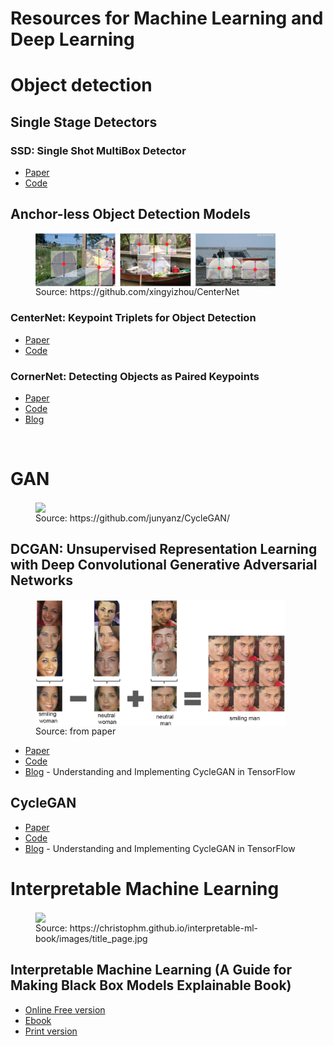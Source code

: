 # Resources for Machine Learning and Deep Learning

# Object detection
## Single Stage Detectors
### SSD: Single Shot MultiBox Detector
* [Paper](https://arxiv.org/abs/1512.02325)
* [Code](https://github.com/aniketmaurya/ssd-tf2-tfds)

## Anchor-less Object Detection Models
<figure>
  <img src='images/centernet.png' align="center" width=384>
  <figcaption>Source: https://github.com/xingyizhou/CenterNet</figcaption>
</figure>

### CenterNet: Keypoint Triplets for Object Detection
* [Paper](https://arxiv.org/abs/1904.08189)
* [Code](https://github.com/xingyizhou/CenterNet)

### CornerNet: Detecting Objects as Paired Keypoints
* [Paper](https://arxiv.org/abs/1808.01244)
* [Code](https://github.com/princeton-vl/CornerNet)
* [Blog](https://opencv.org/latest-trends-of-object-detection-from-cornernet-to-centernet-explained-part-i-cornernet/)


<br>

# GAN
<figure>
  <img src='images/horse2zebra.gif' align="center">
  <figcaption>Source: https://github.com/junyanz/CycleGAN/</figcaption>
</figure>

## DCGAN: Unsupervised Representation Learning with Deep Convolutional Generative Adversarial Networks
<figure>
  <img src='images/dcgan-vector-arithmetic.png' align="center" width=400px>
  <figcaption>Source: from paper</figcaption>
</figure>

* [Paper](https://arxiv.org/abs/1511.06434)
* [Code](https://github.com/aniketmaurya/GANs-PyTorch-models/blob/main/DCGAN/dcgan.ipynb)
* [Blog](https://hardikbansal.github.io/CycleGANBlog/) - Understanding and Implementing CycleGAN in TensorFlow


## CycleGAN
* [Paper](https://arxiv.org/pdf/1703.10593.pdf)
* [Code](https://github.com/junyanz/CycleGAN)
* [Blog](https://hardikbansal.github.io/CycleGANBlog/) - Understanding and Implementing CycleGAN in TensorFlow



# Interpretable Machine Learning

<figure>
  <img src='https://christophm.github.io/interpretable-ml-book/images/title_page.jpg' align="center" width=400px>
  <figcaption>Source: https://christophm.github.io/interpretable-ml-book/images/title_page.jpg</figcaption>
</figure>

## Interpretable Machine Learning (A Guide for Making Black Box Models Explainable Book)
* [Online Free version](https://christophm.github.io/interpretable-ml-book/)
* [Ebook](https://leanpub.com/interpretable-machine-learning)
* [Print version](https://www.lulu.com/shop/christoph-molnar/interpretable-machine-learning/paperback/product-24036234.html)

